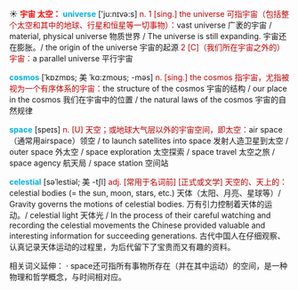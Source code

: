 ☀ <font color="red">**宇宙 太空：**</font>
<font color="sky blue">**universe**</font> ['ju:nɪvə:s] 
<font color="#c00000">n. 1 [sing.] the universe 可指宇宙（包括整个太空和其中的地球、行星和恒星等一切事物）：</font>vast universe 广袤的宇宙 / material, physical universe 物质世界 / The universe is still expanding. 宇宙还在膨胀。/ the origin of the universe 宇宙的起源 <font color="#c00000">2 [C]（我们所在宇宙之外的）宇宙：</font>a parallel universe 平行宇宙
           
<font color="sky blue">**cosmos**</font> [ˈkɒzmɒs; 美 ˈkɑ:zmoʊs; -məs]
<font color="#c00000">n. [sing.] the cosmos 指宇宙，尤指被视为一个有序体系的宇宙：</font>the structure of the cosmos 宇宙的结构 / our place in the cosmos 我们在宇宙中的位置 / the natural laws of the cosmos 宇宙的自然规律

<font color="sky blue">**space**</font> [speɪs] 
<font color="#c00000">n. [U] 天空；或地球大气层以外的宇宙空间，即太空：</font>air space（通常用airspace）领空 / to launch satellites into space 发射人造卫星到太空 / outer space 外太空 / space exploration 太空探索 / space travel 太空之旅 / space agency 航天局 / space station 空间站
           
<font color="sky blue">**celestial**</font> [səˈlestiəl; 美 -tʃl]
<font color="#c00000">adj. [常用于名词前] [正式或文学] 天空的、天上的：</font>celestial bodies (= the sun, moon, stars, etc.) 天体（太阳、月亮、星球等）/ Gravity governs the motions of celestial bodies. 万有引力控制着天体的运动。/ celestial light 天体光 / In the process of their careful watching and recording the celestial movements the Chinese provided valuable and interesting information for succeeding generations. 古代中国人在仔细观察、认真记录天体运动的过程里，为后代留下了宝贵而又有趣的资料。

相关词义延伸：
· space还可指所有事物所存在（并在其中运动）的空间，是一种物理和哲学概念，与时间相对应。


